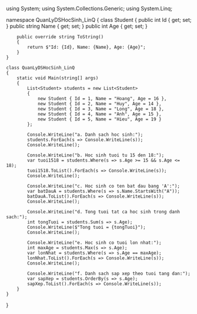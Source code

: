 using System;
using System.Collections.Generic;
using System.Linq;

namespace QuanLyDSHocSinh_LinQ
{
    class Student
    {
        public int Id { get; set; }
        public string Name { get; set; }
        public int Age { get; set; }

        public override string ToString()
        {
            return $"Id: {Id}, Name: {Name}, Age: {Age}";
        }
    }

    class QuanLyDSHocSinh_LinQ
    {
        static void Main(string[] args)
        {
            List<Student> students = new List<Student>
            {
                new Student { Id = 1, Name = "Hoang", Age = 16 },
                new Student { Id = 2, Name = "Huy", Age = 14 },
                new Student { Id = 3, Name = "Long", Age = 18 },
                new Student { Id = 4, Name = "Anh", Age = 15 },
                new Student { Id = 5, Name = "Hieu", Age = 19 }
            };

            Console.WriteLine("a. Danh sach hoc sinh:");
            students.ForEach(s => Console.WriteLine(s));
            Console.WriteLine();    

            Console.WriteLine("b. Hoc sinh tuoi tu 15 den 18:");
            var tuoi1518 = students.Where(s => s.Age >= 15 && s.Age <= 18);
            tuoi1518.ToList().ForEach(s => Console.WriteLine(s));
            Console.WriteLine();

            Console.WriteLine("c. Hoc sinh co ten bat dau bang 'A':");
            var batDauA = students.Where(s => s.Name.StartsWith("A"));
            batDauA.ToList().ForEach(s => Console.WriteLine(s));
            Console.WriteLine();

            Console.WriteLine("d. Tong tuoi tat ca hoc sinh trong danh sach:");
            int tongTuoi = students.Sum(s => s.Age);
            Console.WriteLine($"Tong tuoi = {tongTuoi}");
            Console.WriteLine();

            Console.WriteLine("e. Hoc sinh co tuoi lon nhat:");
            int maxAge = students.Max(s => s.Age);
            var lonNhat = students.Where(s => s.Age == maxAge);
            lonNhat.ToList().ForEach(s => Console.WriteLine(s));
            Console.WriteLine();

            Console.WriteLine("f. Danh sach sap xep theo tuoi tang dan:");
            var sapXep = students.OrderBy(s => s.Age);
            sapXep.ToList().ForEach(s => Console.WriteLine(s));
        }
    }
}
